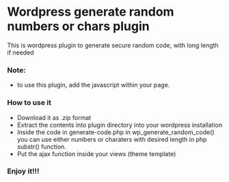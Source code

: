 # Wordpress generate random numbers or chars plugin

This is wordpress plugin to generate secure random code, with long length if needed

<h3>Note:</h3>
	<ul>
		<li>to use this plugin, add the javascript within your page.</li>
	</ul>

<h3>How to use it</h3>
<ul>
  <li>Download it as .zip format</li>
  <li>Extract the contents into plugin directory into your wordpress installation</li>
  <li>Inside the code in generate-code.php in wp_generate_random_code() you can use either numbers or charaters with desired length in php substr() function.</li>
  <li>Put the ajax function inside your views (theme template)</li>
</ul>

<h3>Enjoy it!!!</h3>
